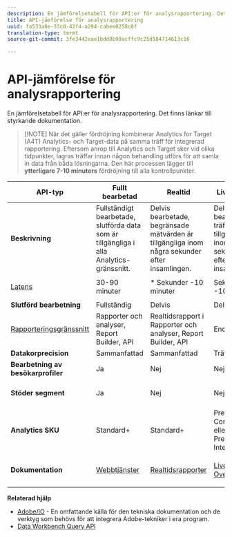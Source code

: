```yaml
---
description: En jämförelsetabell för API:er för analysrapportering. Det finns länkar till styrkande dokumentation.
title: API-jämförelse för analysrapportering
uuid: fa533a8e-33c0-42f4-a294-cabee0258c8f
translation-type: tm+mt
source-git-commit: 3fe3442eae1bdd8b90acffc9c25d184714613c16

---
```



# API-jämförelse för analysrapportering

En jämförelsetabell för API:er för analysrapportering. Det finns länkar till styrkande dokumentation.

>[!NOTE] När det gäller fördröjning kombinerar Analytics for Target (A4T) Analytics- och Target-data på samma träff för integrerad rapportering. Eftersom anrop till Analytics och Target sker vid olika tidpunkter, lagras träffar innan någon behandling utförs för att samla in data från båda lösningarna. Den här processen lägger till **ytterligare 7-10 minuters** fördröjning till alla kontrollpunkter.

<table id="table_7AF4FD678D494063ADF459B3CBC3EF3F"> 
 <thead> 
  <tr> 
   <th colname="col1" class="entry"> API-typ </th> 
   <th colname="col2" class="entry"> Fullt bearbetad </th> 
   <th colname="col3" class="entry"> Realtid </th> 
   <th colname="col4" class="entry"> Livesream </th> 
   <th colname="col5" class="entry"> Datalager </th> 
  </tr> 
 </thead>
 <tbody> 
  <tr> 
   <td colname="col1"> <b>Beskrivning</b> </td> 
   <td colname="col2"> Fullständigt bearbetade, slutförda data som är tillgängliga i alla Analytics-gränssnitt. </td> 
   <td colname="col3"> Delvis bearbetade, begränsade mätvärden är tillgängliga inom några sekunder efter insamlingen. </td> 
   <td colname="col4"> Delvis bearbetade träffdata är tillgängliga inom några sekunder efter insamlingen. </td> 
   <td colname="col5"> Fullständigt bearbetade, slutförda data som används för att dra igång stora dataexporter. </td> 
  </tr> 
  <tr> 
   <td colname="col1"> <p><a href="https://docs.adobe.com/content/help/en/analytics/technotes/latency.html"  > Latens</a> </p> </td> 
   <td colname="col2"> 30-90 minuter </td> 
   <td colname="col3"> * Sekunder -10 minuter </td> 
   <td colname="col4"> Sekunder -10 minuter </td> 
   <td colname="col5"> 90 minuter + </td> 
  </tr> 
  <tr> 
   <td colname="col1"> <b>Slutförd bearbetning</b> </td> 
   <td colname="col2"> Fullständig </td> 
   <td colname="col3"> Delvis </td> 
   <td colname="col4"> Delvis </td> 
   <td colname="col5"> Fullständig </td> 
  </tr> 
  <tr> 
   <td colname="col1"> <a href="https://docs.adobe.com/content/help/en/analytics/landing/home.html"  > Rapporteringsgränssnitt</a> </td> 
   <td colname="col2"> Rapporter och analyser, Report Builder, API </td> 
   <td colname="col3"> Realtidsrapport i Rapporter och analyser, Report Builder, API </td> 
   <td colname="col4"> Endast API </td> 
   <td colname="col5"> Datalager och API </td> 
  </tr> 
  <tr> 
   <td colname="col1"> <b>Datakorprecision</b> </td> 
   <td colname="col2"> Sammanfattad </td> 
   <td colname="col3"> Sammanfattad </td> 
   <td colname="col4"> Träffnivå </td> 
   <td colname="col5"> Sammanfattad </td> 
  </tr> 
  <tr> 
   <td colname="col1"> <b>Bearbetning av besökarprofiler</b> </td> 
   <td colname="col2"> Ja </td> 
   <td colname="col3"> Nej </td> 
   <td colname="col4"> Nej </td> 
   <td colname="col5"> Ja </td> 
  </tr> 
  <tr> 
   <td colname="col1"> <b>Stöder segment</b> </td> 
   <td colname="col2"> Ja </td> 
   <td colname="col3"> Nej </td> 
   <td colname="col4"> Nej </td> 
   <td colname="col5"> Ja (men bara datalagerkompatibla segment) </td> 
  </tr> 
  <tr> 
   <td colname="col1"> <b>Analytics SKU</b> </td> 
   <td colname="col2"> Standard+ </td> 
   <td colname="col3"> Standard+ </td> 
   <td colname="col4"> Premium Complete eller Predictive Intelligence </td> 
   <td colname="col5"> Standard+ </td> 
  </tr> 
  <tr> 
   <td colname="col1"> <b>Dokumentation</b> </td> 
   <td colname="col2"> <p> <a href="https://marketing.adobe.com/developer/documentation/analytics-reporting-1-4/get-started%E2%80%8B"  > Webbtjänster</a> </p> </td> 
   <td colname="col3"> <p> <a href="https://marketing.adobe.com/developer/documentation/analytics-reporting-1-4/real-time"  > Realtidsrapporter</a> </p> </td> 
   <td colname="col4"> <p> <a href="https://marketing.adobe.com/developer/documentation/analytics-live-stream/overview-1%E2%80%8B"  > Livesream Overview</a> </p> </td> 
   <td colname="col5"> <p><a href="https://docs.adobe.com/content/help/en/analytics/export/data-warehouse/data-warehouse.html"  > Datalager</a> </p> </td> 
  </tr> 
 </tbody> 
</table>

**Relaterad hjälp**

* [Adobe/IO](https://www.adobe.io/) - En omfattande källa för den tekniska dokumentation och de verktyg som behövs för att integrera Adobe-tekniker i era program.
* [Data Workbench Query API](https://marketing.adobe.com/developer/documentation/data-workbench-query-api/c-ins-qry-api)

